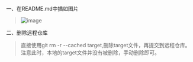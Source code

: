 
一、在README.md中插如图片
> ![image](url)

二、删除远程仓库
>直接使用git rm -r --cached target,删除target文件，再提交到远程仓库。注意此时，本地的target文件并没有被删除，手动删除即可。